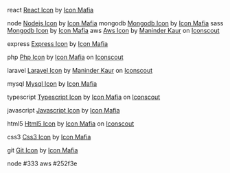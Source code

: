 react
<a href="https://iconscout.com/icon/react-3" target="_blank">React Icon</a> by <a href="https://iconscout.com/contributors/icon-mafia" target="_blank">Icon Mafia</a>

node
<a href="https://iconscout.com/icon/nodejs-2" target="_blank">Nodejs Icon</a> by <a href="https://iconscout.com/contributors/icon-mafia" target="_blank">Icon Mafia</a>
mongodb
<a href="https://iconscout.com/icon/mongodb-4" target="_blank">Mongodb Icon</a> by <a href="https://iconscout.com/contributors/icon-mafia" target="_blank">Icon Mafia</a>
sass
<a href="https://iconscout.com/icon/sass" target="_blank">Mongodb Icon</a> by <a href="https://iconscout.com/contributors/icon-mafia" target="_blank">Icon Mafia</a>
aws
<a href="https://iconscout.com/icon/aws-1869025" target="_blank">Aws Icon</a> by <a href="https://iconscout.com/contributors/maninderkaur">Maninder Kaur</a> on <a href="https://iconscout.com">Iconscout</a>

express
<a href="https://iconscout.com/icon/express-8" target="_blank">Express Icon</a> by <a href="https://iconscout.com/contributors/icon-mafia" target="_blank">Icon Mafia</a>

php
<a href="https://iconscout.com/icons/php" target="_blank">Php Icon</a> by <a href="https://iconscout.com/contributors/icon-mafia">Icon Mafia</a> on <a href="https://iconscout.com">Iconscout</a>

laravel
<a href="https://iconscout.com/icons/laravel" target="_blank">Laravel Icon</a> by <a href="https://iconscout.com/contributors/maninderkaur">Maninder Kaur</a> on <a href="https://iconscout.com">Iconscout</a>

mysql
<a href="https://iconscout.com/icons/mysql" target="_blank">Mysql Icon</a> by <a href="https://iconscout.com/contributors/icon-mafia" target="_blank">Icon Mafia</a>

typescript
<a href="https://iconscout.com/icons/typescript" target="_blank">Typescript Icon</a> by <a href="https://iconscout.com/contributors/icon-mafia">Icon Mafia</a> on <a href="https://iconscout.com">Iconscout</a>

javascript
<a href="https://iconscout.com/icons/javascript" target="_blank">Javascript Icon</a> by <a href="https://iconscout.com/contributors/icon-mafia" target="_blank">Icon Mafia</a>

html5
<a href="https://iconscout.com/icons/html5" target="_blank">Html5 Icon</a> by <a href="https://iconscout.com/contributors/icon-mafia">Icon Mafia</a> on <a href="https://iconscout.com">Iconscout</a>

css3
<a href="https://iconscout.com/icons/css3" target="_blank">Css3 Icon</a> by <a href="https://iconscout.com/contributors/icon-mafia" target="_blank">Icon Mafia</a>

git
<a href="https://iconscout.com/icons/git" target="_blank">Git Icon</a> by <a href="https://iconscout.com/contributors/icon-mafia" target="_blank">Icon Mafia</a>

node #333
aws #252f3e